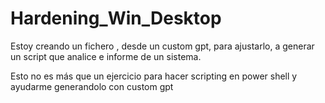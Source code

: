 # Hardening_Win_Desktop
Estoy creando un fichero , desde un custom gpt, para ajustarlo, a generar un script que analice e informe de un sistema.

Esto no es más que un ejercicio para hacer scripting en power shell y ayudarme generandolo con custom gpt

